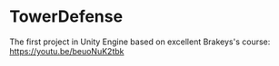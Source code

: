 # TowerDefense
The first project in Unity Engine based on excellent Brakeys's course: https://youtu.be/beuoNuK2tbk
